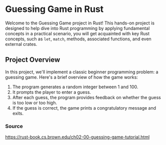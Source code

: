 # Guessing Game in Rust

Welcome to the Guessing Game project in Rust! This hands-on project is designed to help dive into Rust programming by applying fundamental concepts in a practical scenario, you will get acquainted with key Rust concepts, such as `let`, `match`, methods, associated functions, and even external crates.

## Project Overview

In this project, we'll implement a classic beginner programming problem: a guessing game. Here's a brief overview of how the game works:

1. The program generates a random integer between 1 and 100.
2. It prompts the player to enter a guess.
3. After each guess, the program provides feedback on whether the guess is too low or too high.
4. If the guess is correct, the game prints a congratulatory message and exits.

### Source
https://rust-book.cs.brown.edu/ch02-00-guessing-game-tutorial.html
